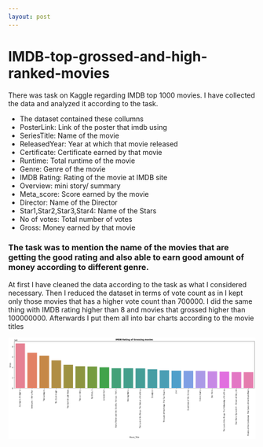 ```yaml
---
layout: post
---
```

# IMDB-top-grossed-and-high-ranked-movies

There was task on Kaggle regarding IMDB top 1000 movies. I have collected the data and analyzed it according to the task. 
- The dataset contained these collumns 
- PosterLink: Link of the poster that imdb using
- SeriesTitle: Name of the movie
- ReleasedYear: Year at which that movie released
- Certificate: Certificate earned by that movie
- Runtime: Total runtime of the movie
- Genre: Genre of the movie
- IMDB Rating: Rating of the movie at IMDB site
- Overview: mini story/ summary
- Meta_score: Score earned by the movie
- Director: Name of the Director
- Star1,Star2,Star3,Star4: Name of the Stars
- No of votes: Total number of votes
- Gross: Money earned by that movie

### The task was to mention the name of the movies that are getting the good rating and also able to earn good amount of money according to different genre. 
 At first I have cleaned the data according to the task as what I considered necessary. Then I reduced the dataset in terms of vote count as in I kept only those movies that has a higher vote count than 700000. I did the same thing with IMDB rating higher than 8 and movies that grossed higher than 100000000. Afterwards I put them all into bar charts according to the movie titles
 
 ![IMDB_Rating_of_Grossing_movies](/img/IMDB_Rating_of_Grossing_movies.png?raw=true)
